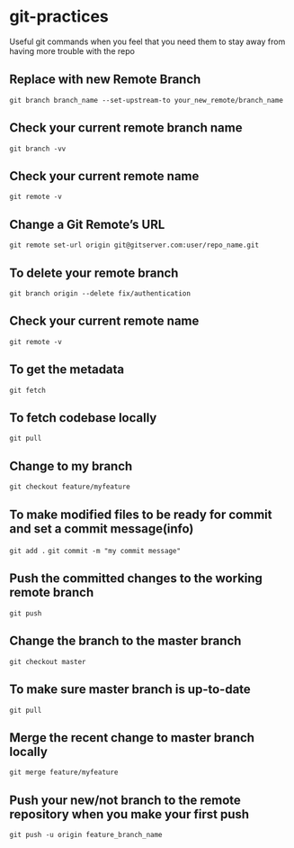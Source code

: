 # git-practices
Useful git commands when you feel that you need them to stay away from having more trouble with the repo

## Replace with new Remote Branch
`git branch branch_name --set-upstream-to your_new_remote/branch_name`

## Check your current remote branch name
`git branch -vv`

## Check your current remote name
`git remote -v`

## Change a Git Remote’s URL
`git remote set-url origin git@gitserver.com:user/repo_name.git`

## To delete your remote branch
`git branch origin --delete fix/authentication`

## Check your current remote name
`git remote -v`

## To get the metadata
`git fetch`

## To fetch codebase locally
`git pull`

## Change to my branch
`git checkout feature/myfeature`

## To make modified files to be ready for commit and set a commit message(info)
`git add .`
`git commit -m "my commit message"`

## Push the committed changes to the working remote branch
`git push`

## Change the branch to the master branch
`git checkout master`

## To make sure master branch is up-to-date
`git pull`

## Merge the recent change to master branch locally
`git merge feature/myfeature`

## Push your new/not branch to the remote repository when you make your first push
`git push -u origin feature_branch_name`
